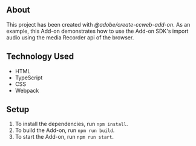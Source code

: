## About

This project has been created with _@adobe/create-ccweb-add-on_. As an example, this Add-on demonstrates how to use the Add-on SDK's import audio using the media Recorder api of the browser.

## Technology Used

-   HTML
-   TypeScript
-   CSS
-   Webpack

## Setup

1. To install the dependencies, run `npm install`.
2. To build the Add-on, run `npm run build`.
3. To start the Add-on, run `npm run start`.
